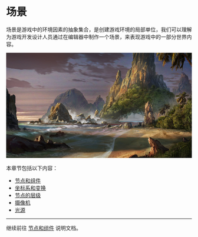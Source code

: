 # 场景

场景是游戏中的环境因素的抽象集合，是创建游戏环境的局部单位，我们可以理解为游戏开发设计人员通过在编辑器中制作一个场景，来表现游戏中的一部分世界内容。

![scene world](scene/world01.jpg)

本章节包括以下内容：

- [节点和组件](node-component.md)
- [坐标系和变换](transform.md)
- [节点的层级](node-tree.md)
- [摄像机](camera.md)
- [光源](light.md)

---

继续前往 [节点和组件](node-component.md) 说明文档。